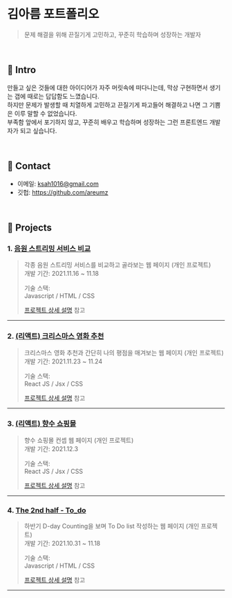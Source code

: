 # 김아름 포트폴리오
>문제 해결을 위해 끈질기게 고민하고, 꾸준히 학습하며 성장하는 개발자 

</br>

## :pushpin: Intro
만들고 싶은 것들에 대한 아이디어가 자주 머릿속에 떠다니는데, 막상 구현하면서 생기는 갭에 때로는 답답함도 느꼈습니다.   
하지만 문제가 발생할 때 치열하게 고민하고 끈질기게 파고들어 해결하고 나면 그 기쁨은 이루 말할 수 없었습니다.   
부족함 앞에서 포기하지 않고, 꾸준히 배우고 학습하며 성장하는 그런 프론트엔드 개발자가 되고 싶습니다.   

</br>

## :pushpin: Contact
- 이메일: ksah1016@gmail.com
- 깃헙: https://github.com/areumz

</br>

## :pushpin: Projects
### 1. [음원 스트리밍 서비스 비교](https://irrpl-ar.github.io/Comparison-of-music-streaming-service/)
>각종 음원 스트리밍 서비스를 비교하고 골라보는 웹 페이지 (개인 프로젝트)  
>개발 기간: 2021.11.16 ~ 11.18
>  
>기술 스택:  
>Javascript / HTML / CSS
>  
>[프로젝트 상세 설명](https://github.com/iRRPL-AR/Comparison-of-music-streaming-service/blob/gh-pages/README.md) 참고

---

### 2. [(리액트) 크리스마스 영화 추천](https://irrpl-ar.github.io/React_Christmas-movies)
>크리스마스 영화 추천과 간단히 나의 평점을 매겨보는 웹 페이지 (개인 프로젝트)  
>개발 기간: 2021.11.23 ~ 11.24
>  
>기술 스택:  
>React JS / Jsx / CSS
>  
>[프로젝트 상세 설명](https://github.com/iRRPL-AR/React_Christmas-movies/blob/gh-pages/README.md) 참고


---

### 3. [(리액트) 향수 쇼핑몰](https://irrpl-ar.github.io/React_Winter-perfume)
>향수 쇼핑몰 컨셉 웹 페이지 (개인 프로젝트)  
>개발 기간: 2021.12.3
>  
>기술 스택:  
>React JS / Jsx / CSS
>  
>[프로젝트 상세 설명](https://github.com/iRRPL-AR/React_Winter-perfume/blob/gh-pages/README.md) 참고


---

### 4. [The 2nd half - To_do](https://irrpl-ar.github.io/The_2nd_half-To_do/)
>하반기 D-day Counting을 보며 To Do list 작성하는 웹 페이지 (개인 프로젝트)  
>개발 기간: 2021.10.31 ~ 11.18
>  
>기술 스택:  
>Javascript / HTML / CSS
>  
>[프로젝트 상세 설명](https://github.com/iRRPL-AR/The_2nd_half-To_do/blob/gh-pages/README.md) 참고

---

